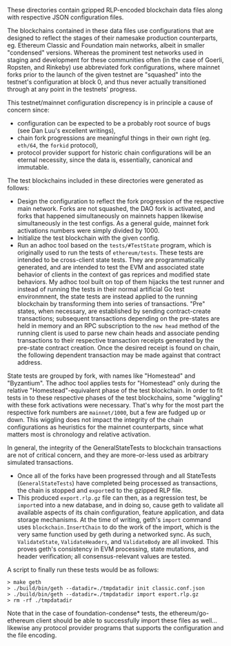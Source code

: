 These directories contain gzipped RLP-encoded blockchain data files along with respective JSON configuration files.

The blockchains contained in these data files use configurations that are designed to reflect the stages of their namesake production counterparts, eg. Ethereum Classic and Foundation main networks, albeit in smaller "condensed" versions.
Whereas the prominent test networks used in staging and development for these communities often (in the case of Goerli, Ropsten, and Rinkeby) use abbreviated fork configurations,
where mainnet forks prior to the launch of the given testnet are "squashed" into the testnet's configuration at block 0, and thus never actually transitioned through at any point in the testnets' progress.

This testnet/mainnet configuration discrepency is in principle a cause of concern since:
- configuration can be expected to be a probably root source of bugs (see Dan Luu's excellent writings),
- chain fork progressions are meaningful things in their own right (eg. `eth/64`, the `forkid` protocol),
- protocol provider support for historic chain configurations will be an eternal necessity, since the data is, essentially, canonical and immutable.

The test blockchains included in these directories were generated as follows:
- Design the configuration to reflect the fork progression of the respective main network. Forks are not squashed, the DAO fork is activated, and forks that happened simultaneously on mainnets happen likewise simultaneously in the test configs. As a general guide, mainnet fork activations numbers were simply divided by 1000.
- Initialize the test blockchain with the given config.
- Run an adhoc tool based on the `tests/#TestState` program, which is originally used to run the tests of `ethereum/tests`. These tests are intended to be cross-client state tests. They are programmatically generated, and are intended to test the EVM and associated state behavior of clients in the context of gas reprices and modified state behaviors. My adhoc tool built on top of them hijacks the test runner and instead of running the tests in their normal artificial Go test environmnent, the state tests are instead applied to the running blockchain by transforming them into series of transactions. "Pre" states, when necessary, are established by sending contract-create transactions; subsequent transactions depending on the pre-states are held in memory and an RPC subscription to the `new head` method of the running client is used to parse new chain heads and associate pending transactions to their respective transaction receipts generated by the pre-state contract creation. Once the desired receipt is found on chain, the following dependent transaction may be made against that contract address.

State tests are grouped by fork, with names like "Homestead" and "Byzantium". The adhoc tool applies tests for "Homestead" only during the relative "Homestead"-equivalent phase of the test blockchain. In order to fit tests in to these respective phases of the test blockchains, some "wiggling" with these fork activations were necessary. That's why for the most part the respective fork numbers are `mainnet/1000`, but a few are fudged up or down. This wiggling does not impact the integrity of the chain configurations as heuristics for the mainnet counterparts, since what matters most is chronology and relative activation.

In general, the integrity of the GeneralStateTests to blockchain transactions are not of critical concern, and they are more-or-less used as arbitrary simulated transactions.

- Once all of the forks have been progressed through and all StateTests (`GeneralStateTests`) have completed being processed as transactions, the chain is stopped and `export`ed to the gzipped RLP file.
- This produced `export.rlp.gz` file can then, as a regression test, be `import`ed into a new database, and in doing so, cause geth to validate all available aspects of its chain configuration, feature application, and data storage mechanisms. At the time of writing, geth's `import` command uses `blockchain.InsertChain` to do the work of the import, which is the very same function used by geth during a networked sync. As such, `ValidateState`, `ValidateHeaders`, and `ValidateBody` are all invoked. This proves geth's consistency in EVM processing, state mutations, and header verification; all consensus-relevant values are tested.

A script to finally run these tests would be as follows:

```
> make geth
> ./build/bin/geth --datadir=./tmpdatadir init classic.conf.json
> ./build/bin/geth --datadir=./tmpdatadir import export.rlp.gz
> rm -rf ./tmpdatadir
```

Note that in the case of foundation-condense* tests, the ethereum/go-ethereum client should be able to successfully import these files as well... likewise any protocol provider programs that supports the configuration and the file encoding.
